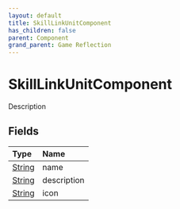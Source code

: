 ```yaml
---
layout: default
title: SkillLinkUnitComponent
has_children: false
parent: Component
grand_parent: Game Reflection
---
```

# SkillLinkUnitComponent
Description 

## Fields

| Type | Name |
|:----------|:--------------|
| [String](/riftbreaker-wiki/docs/game-reflection/components/string/) | name |
| [String](/riftbreaker-wiki/docs/game-reflection/components/string/) | description |
| [String](/riftbreaker-wiki/docs/game-reflection/components/string/) | icon |


